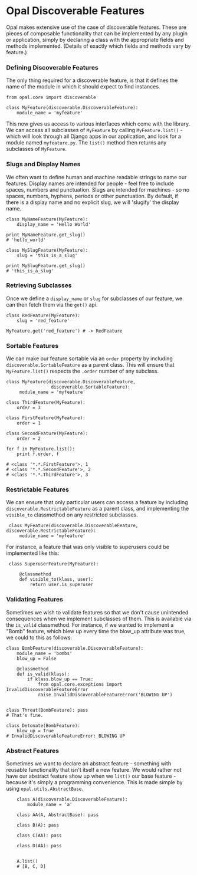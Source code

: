 # Opal Discoverable Features

Opal makes extensive use of the case of discoverable features. These are pieces of
composable functionality that can be implemented by any plugin or application,
simply by declaring a class with the appropriate fields and methods implemented. (Details
of exactly which fields and methods vary by feature.)

### Defining Discoverable Features

The only thing required for a discoverable feature, is that it defines the name of
the module in which it should expect to find instances.

    from opal.core import discoverable

    class MyFeature(discoverable.DiscoverableFeature):
        module_name = 'myfeature'


This now gives us access to various interfaces which come with the library. We can access
all subclasses of `MyFeature` by calling `MyFeature.list()` - which will look through all
Django apps in our application, and look for a module named `myfeature.py`. The `list()`
method then returns any subclasses of `MyFeature`.

### Slugs and Display Names

We often want to define human and machine readable strings to name our features. Display
names are intended for people - feel free to include spaces, numbers and punctuation. Slugs
are intended for machines - so no spaces, numbers, hyphens, periods or other punctuation. By
default, if there is a display name and no explicit slug, we will 'slugify' the display name.

    class MyNameFeature(MyFeature):
        display_name = 'Hello World'

    print MyNameFeature.get_slug()
    # 'hello_world'

    class MySlugFeature(MyFeature):
        slug = 'this_is_a_slug'

    print MySlugFeature.get_slug()
    # 'this_is_a_slug'

### Retrieving Subclasses

Once we define a `display_name` or `slug` for subclasses of our feature, we can then fetch them via
the `get()` api.

    class RedFeature(MyFeature):
        slug = 'red_feature'

    MyFeature.get('red_feature') # -> RedFeature


### Sortable Features

We can make our feature sortable via an `order` property by including
 `discoverable.SortableFeature` as a parent class. This will ensure that `MyFeature.list()`
 respects the `.order` number of any subclass.


    class MyFeature(discoverable.DiscoverableFeature,
                     discoverable.SortableFeature):
         module_name = 'myfeature'

    class ThirdFeature(MyFeature):
        order = 3

    class FirstFeature(MyFeature):
        order = 1

    class SecondFeature(MyFeature):
        order = 2

    for f in MyFeature.list():
        print f.order, f

    # <class '*.*.FirstFeature'>, 1
    # <class '*.*.SecondFeature'>, 2
    # <class '*.*.ThirdFeature'>, 3


### Restrictable Features

We can ensure that only particular users can access a feature by including
 `discoverable.RestrictableFeature` as a parent class, and implementing the `visible_to`
 classmethod on any restricted subclasses.

     class MyFeature(discoverable.DiscoverableFeature, discoverable.RestrictableFeature):
         module_name = 'myfeature'

 For instance, a feature that was only visible to superusers could be implemented like this:

     class SuperuserFeature(MyFeature):

         @classmethod
         def visible_to(klass, user):
             return user.is_superuser

### Validating Features

Sometimes we wish to validate features so that we don't cause unintended consequences when
we implement subclasses of them. This is available via the `is_valid` classmethod. For instance,
if we wanted to implement a "Bomb" feature, which blew up every time the blow_up attribute was
true, we could to this as follows:

    class BombFeature(discoverable.DiscoverableFeature):
        module_name = 'bombs'
        blow_up = False

        @classmethod
        def is_valid(klass):
            if klass.blow_up == True:
                from opal.core.exceptions import InvalidDiscoverableFeatureError
                raise InvalidDiscoverableFeatureError('BLOWING UP')


    class Threat(BombFeature): pass
    # That's fine.

    class Detonate(BombFeature):
        blow_up = True
    # InvalidDiscoverableFeatureError: BLOWING UP

### Abstract Features

Sometimes we want to declare an abstract feature - something with reusable functionality
that isn't itself a new feature. We would rather not have our abstract feature show up
when we `list()` our base feature - because it's simply a programming convenience. This
is made simple by using `opal.utils.AbstractBase`.

        class A(discoverable.DiscoverableFeature):
            module_name = 'a'

        class AA(A, AbstractBase): pass

        class B(A): pass

        class C(AA): pass

        class D(AA): pass


        A.list()
        # [B, C, D]
